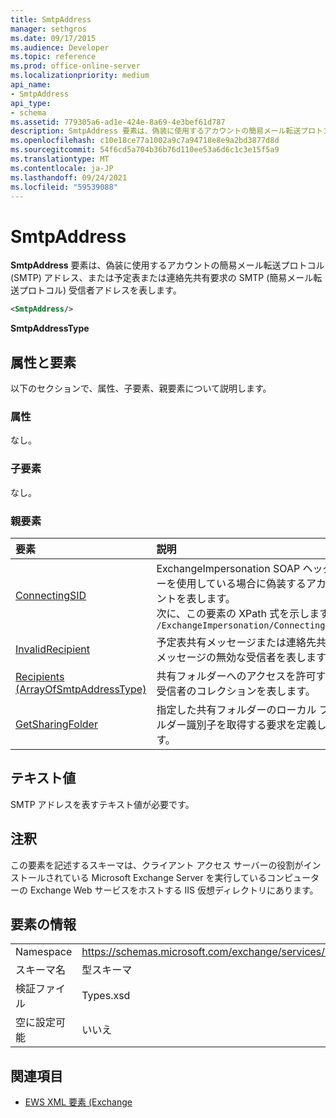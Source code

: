 ```yaml
---
title: SmtpAddress
manager: sethgros
ms.date: 09/17/2015
ms.audience: Developer
ms.topic: reference
ms.prod: office-online-server
ms.localizationpriority: medium
api_name:
- SmtpAddress
api_type:
- schema
ms.assetid: 779305a6-ad1e-424e-8a69-4e3bef61d787
description: SmtpAddress 要素は、偽装に使用するアカウントの簡易メール転送プロトコル (SMTP) アドレス、または予定表または連絡先共有要求の SMTP (簡易メール転送プロトコル) 受信者アドレスを表します。
ms.openlocfilehash: c10e18ce77a1002a9c7a94718e8e9a2bd3877d8d
ms.sourcegitcommit: 54f6cd5a704b36b76d110ee53a6d6c1c3e15f5a9
ms.translationtype: MT
ms.contentlocale: ja-JP
ms.lasthandoff: 09/24/2021
ms.locfileid: "59539088"
---
```

# <a name="smtpaddress"></a>SmtpAddress

**SmtpAddress** 要素は、偽装に使用するアカウントの簡易メール転送プロトコル (SMTP) アドレス、または予定表または連絡先共有要求の SMTP (簡易メール転送プロトコル) 受信者アドレスを表します。 
  
```xml
<SmtpAddress/>
```

**SmtpAddressType**

## <a name="attributes-and-elements"></a>属性と要素

以下のセクションで、属性、子要素、親要素について説明します。
  
### <a name="attributes"></a>属性

なし。
  
### <a name="child-elements"></a>子要素

なし。
  
### <a name="parent-elements"></a>親要素

|**要素**|**説明**|
|:-----|:-----|
|[ConnectingSID](connectingsid.md) <br/> |ExchangeImpersonation SOAP ヘッダーを使用している場合に偽装するアカウントを表します。  <br/> 次に、この要素の XPath 式を示します。  <br/>  `/ExchangeImpersonation/ConnectingSID` <br/> |
|[InvalidRecipient](invalidrecipient.md) <br/> |予定表共有メッセージまたは連絡先共有メッセージの無効な受信者を表します。  <br/> |
|[Recipients (ArrayOfSmtpAddressType)](recipients-arrayofsmtpaddresstype.md) <br/> |共有フォルダーへのアクセスを許可する受信者のコレクションを表します。  <br/> |
|[GetSharingFolder](getsharingfolder.md) <br/> |指定した共有フォルダーのローカル フォルダー識別子を取得する要求を定義します。  <br/> |
   
## <a name="text-value"></a>テキスト値

SMTP アドレスを表すテキスト値が必要です。
  
## <a name="remarks"></a>注釈

この要素を記述するスキーマは、クライアント アクセス サーバーの役割がインストールされている Microsoft Exchange Server を実行しているコンピューターの Exchange Web サービスをホストする IIS 仮想ディレクトリにあります。
  
## <a name="element-information"></a>要素の情報

|||
|:-----|:-----|
|Namespace  <br/> |https://schemas.microsoft.com/exchange/services/2006/types  <br/> |
|スキーマ名  <br/> |型スキーマ  <br/> |
|検証ファイル  <br/> |Types.xsd  <br/> |
|空に設定可能  <br/> |いいえ  <br/> |
   
## <a name="see-also"></a>関連項目

- [EWS XML 要素 (Exchange](ews-xml-elements-in-exchange.md)

